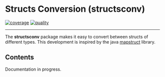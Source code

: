 # Structs Conversion (structsconv)

[![coverage](https://api.codiga.io/project/32663/score/svg)](https://app.codiga.io/public/project/32663/structsconv/dashboard)
[![quality](https://api.codiga.io/project/32663/status/svg)](https://app.codiga.io/public/project/32663/structsconv/dashboard)

---

The **structsconv** package makes it easy to convert between structs of different types.
This development is inspired by the java [mapstruct](https://mapstruct.org/) library.

## Contents

Documentation in progress.